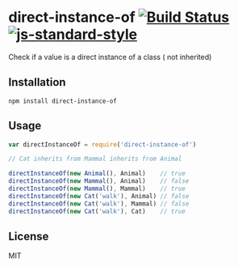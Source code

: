 # direct-instance-of [![Build Status](https://travis-ci.org/tjmehta/direct-instance-of.svg?branch=master)](https://travis-ci.org/tjmehta/direct-instance-of) [![js-standard-style](https://img.shields.io/badge/code%20style-standard-brightgreen.svg?style=flat)](http://standardjs.com/)

Check if a value is a direct instance of a class ( not inherited)

## Installation

```
npm install direct-instance-of
```

## Usage

```js
var directInstanceOf = require('direct-instance-of')

// Cat inherits from Mammal inherits from Animal

directInstanceOf(new Animal(), Animal)    // true
directInstanceOf(new Mammal(), Animal)    // false
directInstanceOf(new Mammal(), Mammal)    // true
directInstanceOf(new Cat('walk'), Animal) // false
directInstanceOf(new Cat('walk'), Mammal) // false
directInstanceOf(new Cat('walk'), Cat)    // true
```

## License
MIT